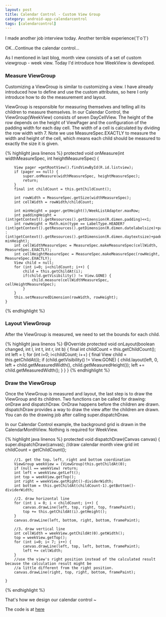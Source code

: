 ```yaml
---
layout: post
title: Calendar Control - Custom View Group
category: android-app-calendarcontrol
tags: [calendarcontrol]
---
```


I made another job interview today. Another terrible experience(ㄒoㄒ)

OK...Continue the calendar control...

As I mentioned in last blog, month view consists of a set of custom viewgroup - week view. Today I'd introduce how WeekView is developed.

### Measure ViewGroup

Customizing a ViewGroup is similar to customizing a view. I have already introduced how to define and use the custom attributes, so here I only introduce how to do the measurement and layout.

ViewGroup is responsible for measuring themselves and telling all its children to measure themselves. In our Calendar Control, the ViewGroup(WeekView) consists of seven DayCellView. The height of the row depends on the height of ViewPager and the configuration of the padding width for each day cell. The width of a cell is calculated by dividing the row width with 7. Note we use MeasureSpec.EXACTLY to measure the width and height of the cell, which means each child should be measured to exactly the size it is given.

{% highlight java linenos %}
	protected void onMeasure(int widthMeasureSpec, int heightMeasureSpec) {

        View pager =getRootView().findViewById(R.id.listview);
        if (pager == null) {
            super.onMeasure(widthMeasureSpec, heightMeasureSpec);
            return;
        }
        final int childCount = this.getChildCount();

        int rowWidth = MeasureSpec.getSize(widthMeasureSpec);
		int cellWidth = rowWidth/childCount;

        int minHeight = pager.getHeight()/WeekListAdapter.maxRow;
        int paddingHeight = (int)getContext().getResources().getDimension(R.dimen.padding)<<1;
        int rowHeight = Math.min(type == LabelType.HEADER? (int)getContext().getResources().getDimension(R.dimen.datelabelsize)+paddingHeight : (int)getContext().getResources().getDimension(R.dimen.daytextsize)+paddingHeight, minHeight);
		int cellWidthMeasureSpec = MeasureSpec.makeMeasureSpec(cellWidth, MeasureSpec.EXACTLY);
		int cellHeightMeasureSpec = MeasureSpec.makeMeasureSpec(rowHeight, MeasureSpec.EXACTLY);
		View child = null;
		for (int i=0; i<childCount; i++) {
			child = this.getChildAt(i);
			if(child.getVisibility() != View.GONE) {
				child.measure(cellWidthMeasureSpec, cellHeightMeasureSpec);
			}
		}
    	this.setMeasuredDimension(rowWidth, rowHeight);
	}
{% endhighlight %}

### Layout ViewGroup

After the ViewGroup is measured, we need to set the bounds for each child. 

{% highlight java linenos %}
	@Override
	protected void onLayout(boolean changed, int l, int t, int r, int b) {
		final int childCount = this.getChildCount();
        int left = l;
		for (int i=0; i<childCount; i++) {
			final View child = this.getChildAt(i);
			if (child.getVisibility() != View.GONE) {
                child.layout(left, 0, left + child.getMeasuredWidth(), child.getMeasuredHeight());
                left += child.getMeasuredWidth();
			}
		}
	}
{% endhighlight %}

### Draw the ViewGroup

Once the ViewGroup is measured and layout, the last step is to draw the ViewGroup and its children. Two functions can be called for drawing: onDraw and dispatchDraw. OnDraw happens before the children are drawn. dispatchDraw provides a way to draw the view after the children are drawn. You can do the drawing job after calling super.dispatchDraw. 

In our Calendar Control example, the background grid is drawn in the CalendarMonthView. Nothing is required for WeekView. 

{%  highlight java linenos  %}
protected void dispatchDraw(Canvas canvas) {
        super.dispatchDraw(canvas);
        //draw calendar month view grid
        int childCount = getChildCount();

        //1. get the top，left, right and bottom coordination
        ViewGroup weekView = (ViewGroup)this.getChildAt(0);
        if (null == weekView) return;
        int left = weekView.getLeft();
        int top = weekView.getTop();
        int right = weekView.getRight()-dividerWidth;
        int bottom = this.getChildAt(childCount-1).getBottom()-dividerWidth;

        //2. draw horizontal line
        for (int i = 0; i < childCount; i++) {
            canvas.drawLine(left, top, right, top, framePaint);
            top += this.getChildAt(i).getHeight();
        }
        canvas.drawLine(left, bottom, right, bottom, framePaint);

        //3. draw vertical line
        int cellWidth = weekView.getChildAt(0).getWidth();
        top = weekView.getTop();
        for (int i=0; i< 7; i++) {
            canvas.drawLine(left, top, left, bottom, framePaint);
            left += cellWidth;
        }
        //use the view's right position instead of the calculated result because the calculation result might be
        //a little different from the right position.
        canvas.drawLine(right, top, right, bottom, framePaint);

    }
{%   endhighlight %}

That's how we design our calendar control ~

The code is at [here](https://github.com/swingseagull/Calendar-Control)
